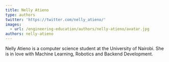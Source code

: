 ```yaml
---
title: Nelly Atieno
type: authors
twitter: 'https://twitter.com/nelly_atieno/'
images:
  - url: /engineering-education/authors/nelly-atieno/avatar.jpg
authors: nelly-atieno
---
```

Nelly Atieno is a computer science student at the University of Nairobi. She is in love with Machine Learning, Robotics and Backend Development.
